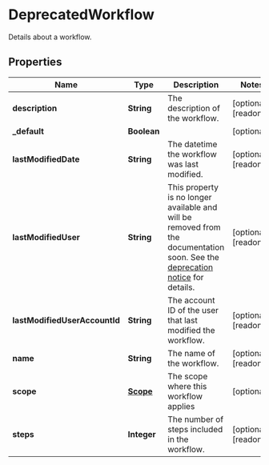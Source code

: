 

# DeprecatedWorkflow

Details about a workflow.

## Properties

| Name | Type | Description | Notes |
|------------ | ------------- | ------------- | -------------|
|**description** | **String** | The description of the workflow. |  [optional] [readonly] |
|**_default** | **Boolean** |  |  [optional] |
|**lastModifiedDate** | **String** | The datetime the workflow was last modified. |  [optional] [readonly] |
|**lastModifiedUser** | **String** | This property is no longer available and will be removed from the documentation soon. See the [deprecation notice](https://developer.atlassian.com/cloud/jira/platform/deprecation-notice-user-privacy-api-migration-guide/) for details. |  [optional] [readonly] |
|**lastModifiedUserAccountId** | **String** | The account ID of the user that last modified the workflow. |  [optional] [readonly] |
|**name** | **String** | The name of the workflow. |  [optional] [readonly] |
|**scope** | [**Scope**](Scope.md) | The scope where this workflow applies |  [optional] |
|**steps** | **Integer** | The number of steps included in the workflow. |  [optional] [readonly] |



